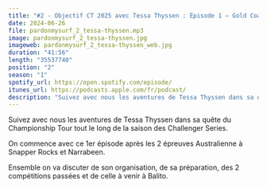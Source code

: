 ```yaml
---
title: "#2 - Objectif CT 2025 avec Tessa Thyssen : Épisode 1 – Gold Coast Pro & Sydney Surf Pro"
date: 2024-06-26
file: pardonmysurf_2_tessa-thyssen.mp3
image: pardonmysurf_2_tessa-thyssen.jpg
imageweb: pardonmysurf_2_tessa-thyssen_web.jpg
duration: "41:56"
length: "35537740"
position: "2"
season: "1"
spotify_url: https://open.spotify.com/episode/
itunes_url: https://podcasts.apple.com/fr/podcast/
description: "Suivez avec nous les aventures de Tessa Thyssen dans sa quête du Championship Tour tout le long de la saison des Challenger Series. On commence avec ce 1er épisode après les 2 épreuves Australienne à Snapper Rocks et Narrabeen. Ensemble on va discuter de son organisation, de sa préparation, des 2 compétitions passées et de celle à venir à Balito."
---
```


Suivez avec nous les aventures de Tessa Thyssen dans sa quête du Championship Tour tout le long de la saison des Challenger Series.

On commence avec ce 1er épisode après les 2 épreuves Australienne à Snapper Rocks et Narrabeen.

Ensemble on va discuter de son organisation, de sa préparation, des 2 compétitions passées et de celle à venir à Balito.